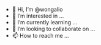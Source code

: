- 👋 Hi, I’m @wongalio
- 👀 I’m interested in ...
- 🌱 I’m currently learning ...
- 💞️ I’m looking to collaborate on ...
- 📫 How to reach me ...

<!---
wongalio/wongalio is a ✨ special ✨ repository because its `README.md` (this file) appears on your GitHub profile.
You can click the Preview link to take a look at your changes.
--->

